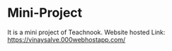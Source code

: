 # Mini-Project
It is a mini project of Teachnook.
Website hosted Link: https://vinaysalve.000webhostapp.com/
